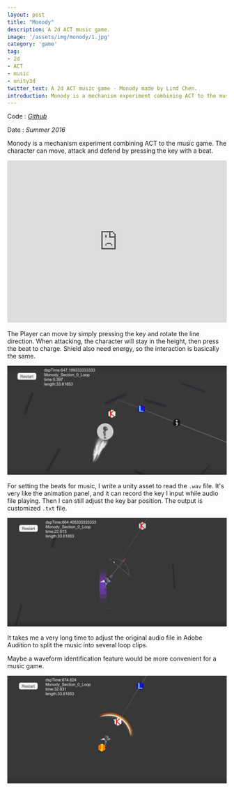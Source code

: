 ```yaml
---
layout: post
title: "Monody"
description: A 2d ACT music game.
image: '/assets/img/monody/1.jpg'
category: 'game'
tag:
- 2d
- ACT
- music
- unity3d
twitter_text: A 2d ACT music game - Monody made by Lind Chen. 
introduction: Monody is a mechanism experiment combining ACT to the music game. The character can move, attack and defend by pressing the key with a beat.
---
```


Code : *[Github](https://github.com/cozlind/Monody)*

Date : *Summer 2016*

Monody is a mechanism experiment combining ACT to the music game. The character can move, attack and defend by pressing the key with a beat.

<iframe width="100%" height="372vh" src="https://www.youtube.com/embed/lW8xrukQeec" frameborder="0" allow="autoplay; encrypted-media" allowfullscreen></iframe>

The Player can move by simply pressing the key and rotate the line direction. When attacking, the character will stay in the height, then press the beat to charge. Shield also need energy, so the interaction is basically the same.

![](/assets/img/monody/2.jpg)

For setting the beats for music, I write a unity asset to read the `.wav` file. It's very like the animation panel, and it can record the key I input while audio file playing. Then I can still adjust the key bar position. The output is customized `.txt` file.

![](/assets/img/monody/3.jpg)

It takes me a very long time to adjust the original audio file in Adobe Audition to split the music into several loop clips.

Maybe a waveform identification feature would be more convenient for a music game.

![](/assets/img/monody/5.jpg)
